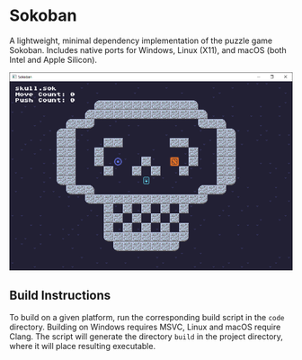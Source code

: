 Sokoban
=======

A lightweight, minimal dependency implementation of the puzzle game
Sokoban. Includes native ports for Windows, Linux (X11), and macOS (both
Intel and Apple Silicon).

![Screenshot of a level](data/screenshots/skull.png)


Build Instructions
-----

To build on a given platform, run the corresponding build script in the `code`
directory. Building on Windows requires MSVC, Linux and macOS require Clang. The
script will generate the directory `build` in the project directory, where it
will place resulting executable.
